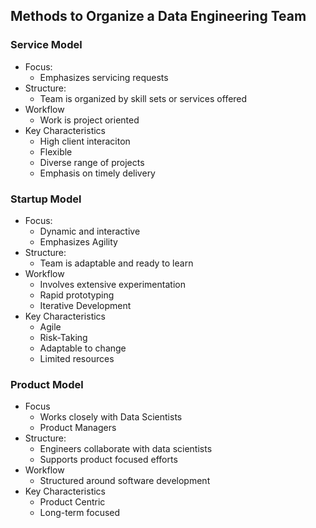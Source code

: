 ## Methods to Organize a Data Engineering Team

### Service Model
- Focus:
	- Emphasizes servicing requests
- Structure:
	- Team is organized by skill sets or services offered
- Workflow
	- Work is project oriented
- Key Characteristics
	- High client interaciton
	- Flexible
	- Diverse range of projects
	- Emphasis on timely delivery

### Startup Model
- Focus:
	- Dynamic and interactive
	- Emphasizes Agility
- Structure:
	- Team is adaptable and ready to learn
- Workflow
	- Involves extensive experimentation
	- Rapid prototyping
	- Iterative Development
- Key Characteristics
	- Agile
	- Risk-Taking
	- Adaptable to change
	- Limited resources

### Product Model
- Focus
	- Works closely with Data Scientists
	- Product Managers
- Structure:
	- Engineers collaborate with data scientists
	- Supports product focused efforts
- Workflow
	- Structured around software development
- Key Characteristics
	- Product Centric
	- Long-term focused